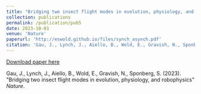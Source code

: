```yaml
---
title: "Bridging two insect flight modes in evolution, physiology, and robophysics"
collection: publications
permalink: /publication/pub5
date: 2023-10-01
venue: 'Nature'
paperurl: 'http://eswold.github.io/files/synch_asynch.pdf'
citation: 'Gau, J., Lynch, J., Aiello, B., Wold, E., Gravish, N., Sponberg, S. (2023). &quot; Bridging two insect flight modes in evolution, physiology, and robophysics &quot; <i>Nature</i>.'
---
```


[Download paper here](http://eswold.github.io/files/synch_asynch.pdf)

Gau, J., Lynch, J., Aiello, B., Wold, E., Gravish, N., Sponberg, S. (2023). "Bridging two insect flight modes in evolution, physiology, and robophysics" <i>Nature</i>.
